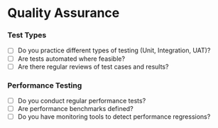# **Quality Assurance**

### **Test Types**

- [ ]  Do you practice different types of testing (Unit, Integration, UAT)?
- [ ]  Are tests automated where feasible?
- [ ]  Are there regular reviews of test cases and results?

### **Performance Testing**

- [ ]  Do you conduct regular performance tests?
- [ ]  Are performance benchmarks defined?
- [ ]  Do you have monitoring tools to detect performance regressions?